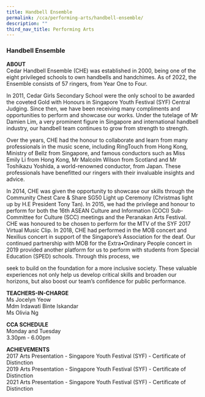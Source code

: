 ```yaml
---
title: Handbell Ensemble
permalink: /cca/performing-arts/handbell-ensemble/
description: ""
third_nav_title: Performing Arts
---
```

### Handbell Ensemble
  
**ABOUT**  <br>
Cedar Handbell Ensemble (CHE) was established in 2000, being one of the eight privileged schools to own handbells and handchimes. As of 2022, the Ensemble consists of 57 ringers, from Year One to Four.

  

In 2011, Cedar Girls Secondary School were the only school to be awarded the coveted Gold with Honours in Singapore Youth Festival (SYF) Central Judging. Since then, we have been receiving many compliments and opportunities to perform and showcase our works. Under the tutelage of Mr Damien Lim, a very prominent figure in Singapore and international handbell industry, our handbell team continues to grow from strength to strength.

  

Over the years, CHE had the honour to collaborate and learn from many professionals in the music scene, including RingTouch from Hong Kong, Ministry of Bellz from Singapore, and famous conductors such as Miss Emily Li from Hong Kong, Mr Malcolm Wilson from Scotland and Mr Toshikazu Yoshida, a world-renowned conductor, from Japan. These professionals have benefitted our ringers with their invaluable insights and advice.

  

In 2014, CHE was given the opportunity to showcase our skills through the Community Chest Care & Share SG50 Light up Ceremony (Christmas light up by H.E President Tony Tan). In 2015, we had the privilege and honour to perform for both the 16th ASEAN Culture and Information (COCI) Sub-Committee for Culture (SCC) meetings and the Peranakan Arts Festival. CHE was honoured to be chosen to perform for the MTV of the SYF 2017 Virtual Music Clip. In 2018, CHE had performed in the MOB concert and Nexilius concert in support of the Singapore’s Association for the deaf. Our continued partnership with MOB for the Extra•Ordinary People concert in 2019 provided another platform for us to perform with students from Special Education (SPED) schools. Through this process, we 

seek to build on the foundation for a more inclusive society. These valuable experiences not only help us develop critical skills and broaden our horizons, but also boost our team’s confidence for public performance.

  

**TEACHERS-IN-CHARGE**<br>
Ms Jocelyn Yeow<br>
Mdm Irdawati Binte Iskandar <br>
Ms Olivia Ng

  

**CCA SCHEDULE**<br>
Monday and Tuesday <br>
3.30pm - 6.00pm

  

**ACHIEVEMENTS**<br>
2017 Arts Presentation - Singapore Youth Festival (SYF) - Certificate of Distinction<br>
2019 Arts Presentation - Singapore Youth Festival (SYF) - Certificate of Distinction<br>
2021 Arts Presentation - Singapore Youth Festival (SYF) - Certificate of Distinction